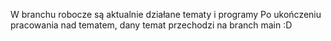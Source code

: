 W branchu robocze są aktualnie działane tematy i programy
Po ukończeniu pracowania nad tematem, dany temat przechodzi na branch main :D
